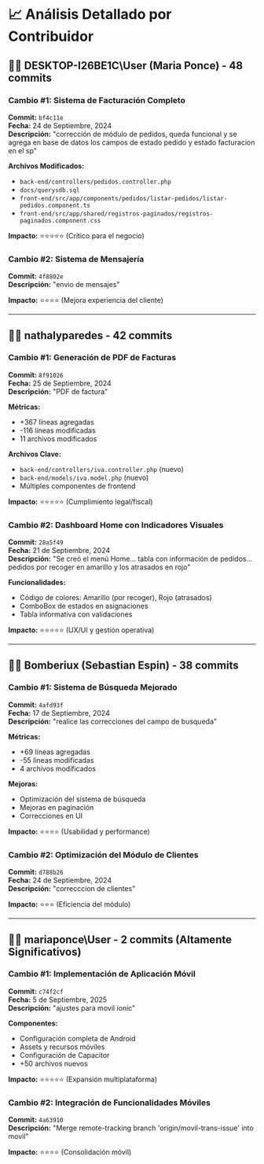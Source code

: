# 📈 Análisis Detallado por Contribuidor

## 👩‍💻 DESKTOP-I26BE1C\User (Maria Ponce) - 48 commits

### Cambio #1: Sistema de Facturación Completo
**Commit:** `bf4c11e`  
**Fecha:** 24 de Septiembre, 2024  
**Descripción:** "corrección de módulo de pedidos, queda funcional y se agrega en base de datos los campos de estado pedido y estado facturacion en el sp"

**Archivos Modificados:**
- `back-end/controllers/pedidos.controller.php`
- `docs/querysdb.sql`
- `front-end/src/app/components/pedidos/listar-pedidos/listar-pedidos.component.ts`
- `front-end/src/app/shared/registros-paginados/registros-paginados.component.css`

**Impacto:** ⭐⭐⭐⭐⭐ (Crítico para el negocio)

### Cambio #2: Sistema de Mensajería
**Commit:** `4f8802e`  
**Descripción:** "envio de mensajes"

**Impacto:** ⭐⭐⭐⭐ (Mejora experiencia del cliente)

---

## 👩‍💻 nathalyparedes - 42 commits

### Cambio #1: Generación de PDF de Facturas
**Commit:** `8f91026`  
**Fecha:** 25 de Septiembre, 2024  
**Descripción:** "PDF de factura"

**Métricas:**
- +367 líneas agregadas
- -116 líneas modificadas
- 11 archivos modificados

**Archivos Clave:**
- `back-end/controllers/iva.controller.php` (nuevo)
- `back-end/models/iva.model.php` (nuevo)
- Múltiples componentes de frontend

**Impacto:** ⭐⭐⭐⭐⭐ (Cumplimiento legal/fiscal)

### Cambio #2: Dashboard Home con Indicadores Visuales
**Commit:** `28a5f49`  
**Fecha:** 21 de Septiembre, 2024  
**Descripción:** "Se creó el menú Home... tabla con información de pedidos... pedidos por recoger en amarillo y los atrasados en rojo"

**Funcionalidades:**
- Código de colores: Amarillo (por recoger), Rojo (atrasados)
- ComboBox de estados en asignaciones
- Tabla informativa con validaciones

**Impacto:** ⭐⭐⭐⭐⭐ (UX/UI y gestión operativa)

---

## 👨‍💻 Bomberiux (Sebastian Espin) - 38 commits

### Cambio #1: Sistema de Búsqueda Mejorado
**Commit:** `4afd93f`  
**Fecha:** 17 de Septiembre, 2024  
**Descripción:** "realice las correcciones del campo de busqueda"

**Métricas:**
- +69 líneas agregadas
- -55 líneas modificadas
- 4 archivos modificados

**Mejoras:**
- Optimización del sistema de búsqueda
- Mejoras en paginación
- Correcciones en UI

**Impacto:** ⭐⭐⭐⭐ (Usabilidad y performance)

### Cambio #2: Optimización del Módulo de Clientes
**Commit:** `d788b26`  
**Fecha:** 24 de Septiembre, 2024  
**Descripción:** "correcccion de clientes"

**Impacto:** ⭐⭐⭐ (Eficiencia del módulo)

---

## 👩‍💻 mariaponce\User - 2 commits (Altamente Significativos)

### Cambio #1: Implementación de Aplicación Móvil
**Commit:** `c74f2cf`  
**Fecha:** 5 de Septiembre, 2025  
**Descripción:** "ajustes para movil ionic"

**Componentes:**
- Configuración completa de Android
- Assets y recursos móviles
- Configuración de Capacitor
- +50 archivos nuevos

**Impacto:** ⭐⭐⭐⭐⭐ (Expansión multiplataforma)

### Cambio #2: Integración de Funcionalidades Móviles
**Commit:** `4a63910`  
**Descripción:** "Merge remote-tracking branch 'origin/movil-trans-issue' into movil"

**Impacto:** ⭐⭐⭐⭐ (Consolidación móvil)
